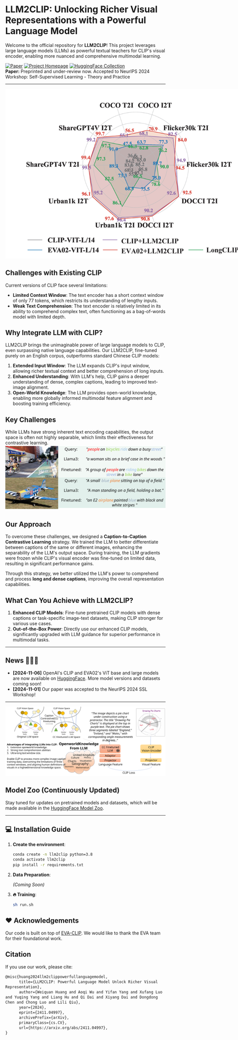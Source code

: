 # LLM2CLIP: Unlocking Richer Visual Representations with a Powerful Language Model

Welcome to the official repository for **LLM2CLIP**! This project leverages large language models (LLMs) as powerful textual teachers for CLIP's visual encoder, enabling more nuanced and comprehensive multimodal learning.

[![Paper](https://img.shields.io/badge/Paper-arXiv-red)](https://arxiv.org/abs/2411.04997) [![Project Homepage](https://img.shields.io/badge/Project-Homepage-blue)](https://aka.ms/llm2clip) [![HuggingFace Collection](https://img.shields.io/badge/HuggingFace-Collection-orange)](https://huggingface.co/collections/microsoft/llm2clip-672323a266173cfa40b32d4c)  
**Paper:** Preprinted and under-review now. Accepted to NeurIPS 2024 Workshop: Self-Supervised Learning - Theory and Practice

---
<img src="docs/static/images/radar_paper(4).png" style="max-width: 800px;">

## Challenges with Existing CLIP

Current versions of CLIP face several limitations:

- **Limited Context Window**: The text encoder has a short context window of only 77 tokens, which restricts its understanding of lengthy inputs.
- **Weak Text Comprehension**: The text encoder is relatively limited in its ability to comprehend complex text, often functioning as a bag-of-words model with limited depth.

## Why Integrate LLM with CLIP?

LLM2CLIP brings the unimaginable power of large language models to CLIP, even surpassing native language capabilities. Our LLM2CLIP, fine-tuned purely on an English corpus, outperforms standard Chinese CLIP models:

1. **Extended Input Window**: The LLM expands CLIP's input window, allowing richer textual context and better comprehension of long inputs.
2. **Enhanced Understanding**: With LLM's help, CLIP gains a deeper understanding of dense, complex captions, leading to improved text-image alignment.
3. **Open-World Knowledge**: The LLM provides open-world knowledge, enabling more globally informed multimodal feature alignment and boosting training efficiency.

## Key Challenges

While LLMs have strong inherent text encoding capabilities, the output space is often not highly separable, which limits their effectiveness for contrastive learning.
![coco_score.svg](docs%2Fstatic%2Fimages%2Fcoco_score.svg)

## Our Approach

To overcome these challenges, we designed a **Caption-to-Caption Contrastive Learning** strategy. We trained the LLM to better differentiate between captions of the same or different images, enhancing the separability of the LLM's output space. During training, the LLM gradients were frozen while CLIP's visual encoder was fine-tuned on limited data, resulting in significant performance gains. 

Through this strategy, we better utilized the LLM's power to comprehend and process **long and dense captions**, improving the overall representation capabilities.

## What Can You Achieve with LLM2CLIP?

1. **Enhanced CLIP Models**: Fine-tune pretrained CLIP models with dense captions or task-specific image-text datasets, making CLIP stronger for various use cases.
2. **Out-of-the-Box Power**: Directly use our enhanced CLIP models, significantly upgraded with LLM guidance for superior performance in multimodal tasks.

---

## News 🚀🚀🚀
- **[2024-11-06]** OpenAI's CLIP and EVA02's ViT base and large models are now available on [HuggingFace](https://huggingface.co/collections/microsoft/llm2clip-672323a266173cfa40b32d4c). More model versions and datasets coming soon!
- **[2024-11-01]** Our paper was accepted to the NeurIPS 2024 SSL Workshop!

---
![main.svg](docs/static/images/main.svg)

## Model Zoo (Continuously Updated)

Stay tuned for updates on pretrained models and datasets, which will be made available in the [HuggingFace Model Zoo](https://huggingface.co/collections/microsoft/llm2clip-672323a266173cfa40b32d4c).

---

## 💻 Installation Guide

1. **Create the environment**:

   ```bash
   conda create -n llm2clip python=3.8
   conda activate llm2clip
   pip install -r requirements.txt
   ```
2. **Data Preparation**:

   *(Coming Soon)*

3. **🔥 Training**:

   ```bash
   sh run.sh
   ```
## ❤️ Acknowledgements

Our code is built on top of [EVA-CLIP](https://github.com/baaivision/EVA/tree/master/EVA-CLIP). We would like to thank the EVA team for their foundational work.

## Citation

If you use our work, please cite:

```
@misc{huang2024llm2clippowerfullanguagemodel,
      title={LLM2CLIP: Powerful Language Model Unlock Richer Visual Representation}, 
      author={Weiquan Huang and Aoqi Wu and Yifan Yang and Xufang Luo and Yuqing Yang and Liang Hu and Qi Dai and Xiyang Dai and Dongdong Chen and Chong Luo and Lili Qiu},
      year={2024},
      eprint={2411.04997},
      archivePrefix={arXiv},
      primaryClass={cs.CV},
      url={https://arxiv.org/abs/2411.04997}, 
}
